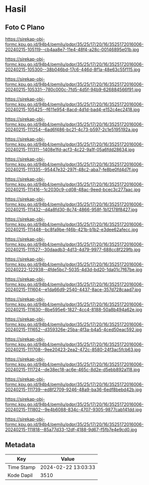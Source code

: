 # Hasil

## Foto C Plano

https://sirekap-obj-formc.kpu.go.id/94b4/pemilu/pdpr/35/25/17/20/16/3525172016006-20240215-105119--cb4aa8e7-11e4-48f4-a28c-00146895e01b.jpg

https://sirekap-obj-formc.kpu.go.id/94b4/pemilu/pdpr/35/25/17/20/16/3525172016006-20240215-105300--38b046bd-17c6-446d-8f1a-48e63c55f115.jpg

https://sirekap-obj-formc.kpu.go.id/94b4/pemilu/pdpr/35/25/17/20/16/3525172016006-20240215-105331--780c000c-7fd5-4d5f-94b9-626884566f91.jpg

https://sirekap-obj-formc.kpu.go.id/94b4/pemilu/pdpr/35/25/17/20/16/3525172016006-20240215-105425--f611e954-8acd-4d1d-bad4-e152c4ec2418.jpg

https://sirekap-obj-formc.kpu.go.id/94b4/pemilu/pdpr/35/25/17/20/16/3525172016006-20240215-111254--6ad6f486-bc21-4c73-b597-2c1e5195192a.jpg

https://sirekap-obj-formc.kpu.go.id/94b4/pemilu/pdpr/35/25/17/20/16/3525172016006-20240215-111311--1408e1fd-acf3-4c22-9a1f-05a6fdd28634.jpg

https://sirekap-obj-formc.kpu.go.id/94b4/pemilu/pdpr/35/25/17/20/16/3525172016006-20240215-111335--95447e32-297f-48c2-aba7-fe8be0fd4d7f.jpg

https://sirekap-obj-formc.kpu.go.id/94b4/pemilu/pdpr/35/25/17/20/16/3525172016006-20240215-111416--1c2030c9-cd08-48ac-9eed-bcec3c277aac.jpg

https://sirekap-obj-formc.kpu.go.id/94b4/pemilu/pdpr/35/25/17/20/16/3525172016006-20240215-111432--d4a8fd30-8c74-4866-958f-1b12178f8427.jpg

https://sirekap-obj-formc.kpu.go.id/94b4/pemilu/pdpr/35/25/17/20/16/3525172016006-20240215-111448--bc8fa9be-f46b-421b-b1b2-e3dee62afecc.jpg

https://sirekap-obj-formc.kpu.go.id/94b4/pemilu/pdpr/35/25/17/20/16/3525172016006-20240215-111527--30daadb3-4d13-4d79-9977-688cc8f229fb.jpg

https://sirekap-obj-formc.kpu.go.id/94b4/pemilu/pdpr/35/25/17/20/16/3525172016006-20240222-122938--4fde5bc7-5035-4d3d-bd20-1da01c7f67be.jpg

https://sirekap-obj-formc.kpu.go.id/94b4/pemilu/pdpr/35/25/17/20/16/3525172016006-20240215-111604--e1da66d9-2540-4437-8ace-357d728caad7.jpg

https://sirekap-obj-formc.kpu.go.id/94b4/pemilu/pdpr/35/25/17/20/16/3525172016006-20240215-111630--8be595e6-1827-4cc4-8188-50a8b494a62e.jpg

https://sirekap-obj-formc.kpu.go.id/94b4/pemilu/pdpr/35/25/17/20/16/3525172016006-20240215-111652--d359326e-25ba-4f3a-b4a5-4ced50eac592.jpg

https://sirekap-obj-formc.kpu.go.id/94b4/pemilu/pdpr/35/25/17/20/16/3525172016006-20240215-111708--9ee20423-2ea2-472c-8580-24f3ac5fcb63.jpg

https://sirekap-obj-formc.kpu.go.id/94b4/pemilu/pdpr/35/25/17/20/16/3525172016006-20240215-111724--de38ec18-ac6e-465c-8d2e-d5ebb892a118.jpg

https://sirekap-obj-formc.kpu.go.id/94b4/pemilu/pdpr/35/25/17/20/16/3525172016006-20240215-111739--ed8f2709-9246-48a9-ba36-6edf8bebd42b.jpg

https://sirekap-obj-formc.kpu.go.id/94b4/pemilu/pdpr/35/25/17/20/16/3525172016006-20240215-111802--9e4b6088-834c-4707-9305-9877cab141dd.jpg

https://sirekap-obj-formc.kpu.go.id/94b4/pemilu/pdpr/35/25/17/20/16/3525172016006-20240215-111818--85a77d33-12df-4188-9d67-f5fb7e4e9cd0.jpg


## Metadata

| Key        | Value               |
| ---------- | ------------------- |
| Time Stamp | 2024-02-22 13:03:33 |
| Kode Dapil | 3510                |



